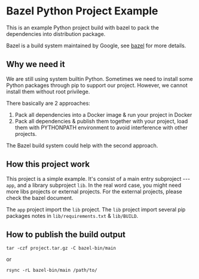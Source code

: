 # Bazel Python Project Example #

This is an example Python project build with bazel to pack the dependencies into distribution package.

Bazel is a build system maintained by Google, see [bazel](https://docs.bazel.build/versions/master/bazel-overview.html) for more details.

## Why we need it ##

We are still using system builtin Python. Sometimes we need to install some Python packages through pip to support our project. However, we cannot install them without root privilege.

There basically are 2 approaches:

1. Pack all dependencies into a Docker image & run your project in Docker
1. Pack all dependencies & publish them together with your project, load them with PYTHONPATH environment to avoid interference with other projects.

The Bazel build system could help with the second approach.

## How this project work ##

This project is a simple example. It's consist of a main entry subproject --- `app`, and a library subproject `lib`. In the real word case, you might need more libs projects or external projects. For the external projects, please check the bazel document.

The `app` project import the `lib` project. The `lib` project import several pip packages notes in `lib/requirements.txt` & `lib/BUILD`.

## How to publish the build output ##

```
tar -czf project.tar.gz -C bazel-bin/main
```

or

```
rsync -rL bazel-bin/main /path/to/
```
